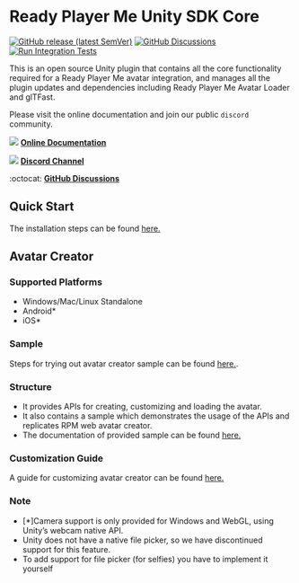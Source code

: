 # Ready Player Me Unity SDK Core

[![GitHub release (latest SemVer)](https://img.shields.io/github/v/release/readyplayerme/rpm-unity-sdk-core)](https://github.com/readyplayerme/rpm-unity-sdk-core/releases/latest) [![GitHub Discussions](https://img.shields.io/github/discussions/readyplayerme/rpm-unity-sdk-core)](https://github.com/readyplayerme/rpm-unity-sdk-core/discussions) [![Run Integration Tests](https://github.com/readyplayerme/rpm-unity-sdk-core/actions/workflows/integration-test.yml/badge.svg)](https://github.com/readyplayerme/rpm-unity-sdk-core/actions/workflows/integration-test.yml)

This is an open source Unity plugin that contains all the core functionality required for a Ready Player Me avatar integration, and manages all the plugin updates and dependencies including Ready Player Me Avatar Loader and glTFast. 

Please visit the online documentation and join our public `discord` community.

![](https://i.imgur.com/zGamwPM.png) **[Online Documentation]( https://readyplayer.me/docs )**

![](https://i.imgur.com/FgbNsPN.png) **[Discord Channel]( https://discord.gg/9veRUu2 )**

:octocat: **[GitHub Discussions]( https://github.com/readyplayerme/rpm-unity-sdk-core/discussions )**

## Quick Start
The installation steps can be found [here.](Documentation~/QuickStart.md)

## Avatar Creator

### Supported Platforms
- Windows/Mac/Linux Standalone
- Android*
- iOS*

### Sample
Steps for trying out avatar creator sample can be found [here.](Documentation~/AvatarCreatorSample.md).

### Structure
- It provides APIs for creating, customizing and loading the avatar.
- It also contains a sample which demonstrates the usage of the APIs and replicates RPM web avatar creator.
- The documentation of provided sample can be found [here.](Documentation~/SampleStructure.md)

### Customization Guide
A guide for customizing avatar creator can be found [here.](Documentation~/CustomizationGuide.md)

### Note
- [*]Camera support is only provided for Windows and WebGL, using Unity’s webcam native API.
- Unity does not have a native file picker, so we have discontinued support for this feature.
- To add support for file picker (for selfies) you have to implement it yourself

